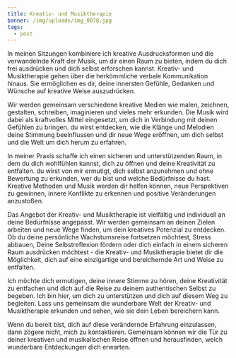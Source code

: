 ```yaml
---
title: Kreativ- und Musiktherapie
banner: /img/uploads/img_0078.jpg
tags:
  - post
---
```

In meinen Sitzungen kombiniere ich kreative Ausdrucksformen und die verwandelnde Kraft der Musik, um dir einen Raum zu bieten, indem du dich frei ausdrücken und dich selbst erforschen kannst. Kreativ- und Musiktherapie gehen über die herkömmliche verbale Kommunikation hinaus. Sie ermöglichen es dir, deine innersten Gefühle, Gedanken und Wünsche auf kreative Weise auszudrücken.

Wir werden gemeinsam verschiedene kreative Medien wie malen, zeichnen, gestalten, schreiben, imaginieren und vieles mehr erkunden. Die Musik wird dabei als kraftvolles Mittel eingesetzt, um dich in Verbindung mit deinen Gefühlen zu bringen. du wirst entdecken, wie die Klänge und Melodien deine Stimmung beeinflussen und dir neue Wege eröffnen, um dich selbst und die Welt um dich herum zu erfahren.

In meiner Praxis schaffe ich einen sicheren und unterstützenden Raum, in dem du dich wohlfühlen kannst, dich zu öffnen und deine Kreativität zu entfalten. du wirst von mir ermutigt, dich selbst anzunehmen und ohne Bewertung zu erkunden, wer du bist und welche Bedürfnisse du hast. Kreative Methoden und Musik werden dir helfen können, neue Perspektiven zu gewinnen, innere Konflikte zu erkennen und positive Veränderungen anzustoßen.

Das Angebot der Kreativ- und Musiktherapie ist vielfältig und individuell an deine Bedürfnisse angepasst. Wir werden gemeinsam an deinen Zielen arbeiten und neue Wege finden, um dein kreatives Potenzial zu entdecken. Ob du deine persönliche Wachstumsreise fortsetzen möchtest, Stress abbauen, Deine Selbstreflexion fördern oder dich einfach in einem sicheren Raum ausdrücken möchtest - die Kreativ- und Musiktherapie bietet dir die Möglichkeit, dich auf eine einzigartige und bereichernde Art und Weise zu entfalten.

Ich möchte dich ermutigen, deine innere Stimme zu hören, deine Kreativität zu entfachen und dich auf die Reise zu deinem authentischen Selbst zu begeben. Ich bin hier, um dich zu unterstützen und dich auf diesem Weg zu begleiten. Lass uns gemeinsam die wunderbare Welt der Kreativ- und Musiktherapie erkunden und sehen, wie sie dein Leben bereichern kann.

Wenn du bereit bist, dich auf diese verändernde Erfahrung einzulassen, dann zögere nicht, mich zu kontaktieren. Gemeinsam können wir die Tür zu deiner kreativen und musikalischen Reise öffnen und herausfinden, welch wunderbare Entdeckungen dich erwarten.
